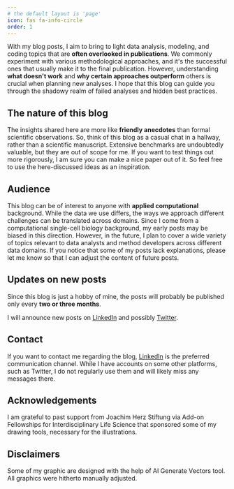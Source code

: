 ```yaml
---
# the default layout is 'page'
icon: fas fa-info-circle
order: 1
---
```


With my blog posts, I aim to bring to light data analysis, modeling, 
and coding topics that are **often overlooked in publications**. 
We commonly experiment with various 
methodological approaches, and it's the successful ones that usually make it to 
the final publication. However, understanding **what doesn't work** and 
**why certain approaches outperform** others is crucial when planning new analyses. 
I hope that this blog can guide you through the shadowy realm of failed 
analyses and hidden best practices.

## The nature of this blog

The insights shared here are more like **friendly anecdotes** 
than formal scientific observations. So, think of this blog as a casual chat 
in a hallway, rather than a scientific manuscript.
Extensive benchmarks are undoubtedly valuable, but they are out of scope for me. 
If you want to test things out more rigorously, I am sure you can make 
a nice paper out of it. So feel free to use the here-discussed ideas 
as an inspiration.

## Audience

This blog can be of interest to anyone with **applied computational** background. 
While the data we use differs, the ways we approach different challenges 
can be translated across domains. 
Since I come from a computational single-cell biology background, 
my early posts may be biased in this direction. 
However, in the future, I plan to cover a wide variety of topics relevant to 
data analysts and method developers across different data domains. 
If you notice that some of my posts lack explanations, 
please let me know so that I can adjust the content of future posts.

## Updates on new posts

Since this blog is just a hobby of mine, 
the posts will probably be published only every **two or three months**.

I will announce new posts on 
[LinkedIn](https://www.linkedin.com/in/karin-hrovatin-3817a6150/) 
and possibly 
[Twitter](https://x.com/KHrovatin).

## Contact

If you want to contact me regarding the blog, 
[LinkedIn](https://www.linkedin.com/in/karin-hrovatin-3817a6150/) 
is the preferred communication channel. 
While I have accounts on some other platforms, 
such as Twitter, I do not regularly use them and will likely miss any 
messages there.

## Acknowledgements

I am grateful to past support from Joachim Herz Stiftung via 
Add-on Fellowships for Interdisciplinary Life Science that sponsored some 
of my drawing tools, necessary for the illustrations.

## Disclaimers

Some of my graphic are designed with the help of AI Generate Vectors tool. 
All graphics were hitherto manually adjusted.


